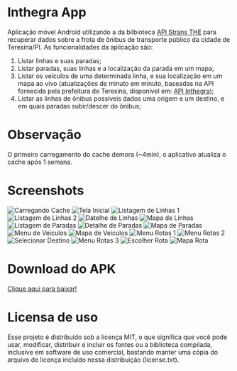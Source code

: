 # Inthegra App
Aplicação móvel Android utilizando a  da bilbioteca [API Strans THE](https://github.com/tOOlmaker-equalsp/apiStransTHE) para recuperar dados sobre a frota de ônibus de transporte público da cidade de Teresina/PI. As funcionalidades da aplicação são:

1. Listar linhas e suas paradas;
2. Listar paradas, suas linhas e a localização da parada em um mapa;
3. Listar os veículos de uma determinada linha, e sua localização em um mapa ao vivo (atualizações de minuto em minuto, baseadas na API fornecida pela prefeitura de Teresina, disponível em: [API Inthegra](https://inthegra.strans.teresina.pi.gov.br));
4. Listar as linhas de ônibus possíveis dados uma origem e um destino, e em quais paradas subir/descer do ônibus;

# Observação
O primeiro carregamento do cache demora (~4min), o aplicativo atualiza o cache após 1 semana.

# Screenshots
 ![Carregando Cache](https://raw.githubusercontent.com/hcordeiro/ExemploInthegraAPI/master/screenshots/01Loading.png)
 ![Tela Inicial](https://raw.githubusercontent.com/hcordeiro/ExemploInthegraAPI/master/screenshots/02Main.png)
 ![Listagem de Linhas 1](https://raw.githubusercontent.com/hcordeiro/ExemploInthegraAPI/master/screenshots/03ListLinhas1.png)
 ![Listagem de Linhas 2](https://raw.githubusercontent.com/hcordeiro/ExemploInthegraAPI/master/screenshots/04ListLinhas2.png)
 ![Datelhe de Linhas](https://raw.githubusercontent.com/hcordeiro/ExemploInthegraAPI/master/screenshots/05DetailLinha.png)
 ![Mapa de Linhas](https://raw.githubusercontent.com/hcordeiro/ExemploInthegraAPI/master/screenshots/06MapLinha.png)
 ![Listagem de Paradas](https://raw.githubusercontent.com/hcordeiro/ExemploInthegraAPI/master/screenshots/07ListParadas.png)
 ![Detalhe de Paradas](https://raw.githubusercontent.com/hcordeiro/ExemploInthegraAPI/master/screenshots/08DetailParada.png)
 ![Mapa de Paradas](https://raw.githubusercontent.com/hcordeiro/ExemploInthegraAPI/master/screenshots/09MapParada.png)
 ![Menu de Veículos](https://raw.githubusercontent.com/hcordeiro/ExemploInthegraAPI/master/screenshots/10MenuVeiculos.png)
 ![Mapa de Veículos](https://raw.githubusercontent.com/hcordeiro/ExemploInthegraAPI/master/screenshots/11MapVeiculos.png)
 ![Menu Rotas 1](https://raw.githubusercontent.com/hcordeiro/ExemploInthegraAPI/master/screenshots/12MenuRotas1.png)
 ![Menu Rotas 2](https://raw.githubusercontent.com/hcordeiro/ExemploInthegraAPI/master/screenshots/13MenuRotas2.png)
 ![Selecionar Destino](https://raw.githubusercontent.com/hcordeiro/ExemploInthegraAPI/master/screenshots/14SelecionarDestino.png)
 ![Menu Rotas 3](https://raw.githubusercontent.com/hcordeiro/ExemploInthegraAPI/master/screenshots/15MenuRotas3.png)
 ![Escolher Rota](https://raw.githubusercontent.com/hcordeiro/ExemploInthegraAPI/master/screenshots/16Escolherrota.png)
 ![Mapa Rota](https://raw.githubusercontent.com/hcordeiro/ExemploInthegraAPI/master/screenshots/17MapaRota.png)
 
 
# Download do APK
[Clique aqui para baixar!](https://drive.google.com/open?id=0Bz_yrXrPv1-MNTd6dnJ3akhsTFE)

# Licensa de uso
Esse projeto é distribuído sob a licença MIT, o que significa que você pode usar, modificar, distribuir e incluir os fontes ou a biblioteca compilada, inclusive em software de uso comercial, bastando manter uma cópia do arquivo de licença incluído nessa distribuição (license.txt).
